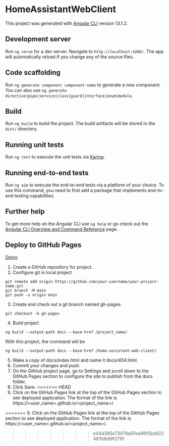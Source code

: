 # HomeAssistantWebClient

This project was generated with [Angular CLI](https://github.com/angular/angular-cli) version 13.1.2.

## Development server

Run `ng serve` for a dev server. Navigate to `http://localhost:4200/`. The app will automatically reload if you change any of the source files.

## Code scaffolding

Run `ng generate component component-name` to generate a new component. You can also use `ng generate directive|pipe|service|class|guard|interface|enum|module`.

## Build

Run `ng build` to build the project. The build artifacts will be stored in the `dist/` directory.

## Running unit tests

Run `ng test` to execute the unit tests via [Karma](https://karma-runner.github.io).

## Running end-to-end tests

Run `ng e2e` to execute the end-to-end tests via a platform of your choice. To use this command, you need to first add a package that implements end-to-end testing capabilities.

## Further help

To get more help on the Angular CLI use `ng help` or go check out the [Angular CLI Overview and Command Reference](https://angular.io/cli) page.

## Deploy to GitHub Pages
[Demo](https://nphamvn.github.io/home-assistant-web-client/)
1. Create a GitHub repository for project.
2. Configure git in local project 
```
git remote add origin https://github.com/your-username/your-project-name.git
git branch -M main
git push -u origin main
```
3. Create and check out a git branch named gh-pages.
```
git checkout -b gh-pages
```
4. Build project 
```
ng build --output-path docs --base-href /project_name/
```
With this project, the command will be 
```
ng build --output-path docs --base-href /home-assistant-web-client/
```
5. Make a copy of docs/index.html and name it docs/404.html.
6. Commit your changes and push.
7. On the GitHub project page, go to Settings and scroll down to the GitHub Pages section to configure the site to publish from the docs folder.
8. Click Save.
<<<<<<< HEAD
9. Click on the GitHub Pages link at the top of the GitHub Pages section to see deployed application. The format of the link is https://<user_name>.github.io/<project_name>/.

=======
9. Click on the GitHub Pages link at the top of the GitHub Pages section to see deployed application. The format of the link is https://<user_name>.github.io/<project_name>/.
>>>>>>> e44d395e73079a97ea96f5bd422481fdb99f2791
